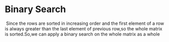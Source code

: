 # Binary Search
​
Since the rows are sorted in increasing order and the first element of a row is always greater than the last element of previous row,so the whole matrix is sorted.So,we can apply a binary search on the whole matrix as a whole